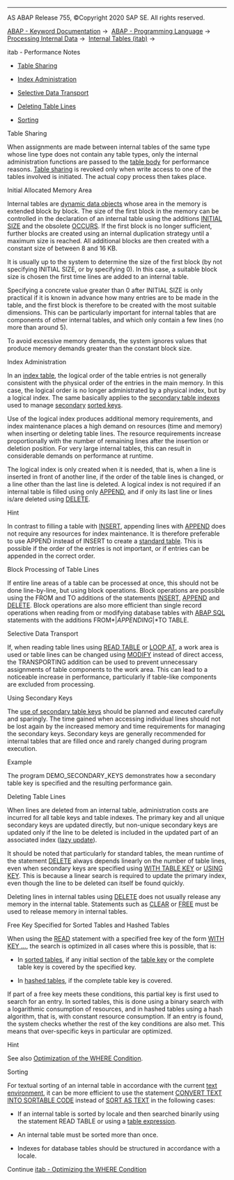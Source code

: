   

* * *

AS ABAP Release 755, ©Copyright 2020 SAP SE. All rights reserved.

[ABAP - Keyword Documentation](javascript:call_link\('abenabap.htm'\)) →  [ABAP - Programming Language](javascript:call_link\('abenabap_reference.htm'\)) →  [Processing Internal Data](javascript:call_link\('abenabap_data_working.htm'\)) →  [Internal Tables (itab)](javascript:call_link\('abenitab.htm'\)) → 

itab - Performance Notes

-   [Table Sharing](#abenitab-perfo-1--------initial-allocated-memory-area---@ITOC@@ABENITAB_PERFO_2)

-   [Index Administration](#abenitab-perfo-3--------block-processing-of-table-lines---@ITOC@@ABENITAB_PERFO_4)

-   [Selective Data Transport](#abenitab-perfo-5--------using-secondary-keys---@ITOC@@ABENITAB_PERFO_6)

-   [Deleting Table Lines](#abenitab-perfo-7--------free-key-specified-for-sorted-tables-and-hashed-tables---@ITOC@@ABENITAB_PERFO_8)

-   [Sorting](#@@ITOC@@ABENITAB_PERFO_9)

Table Sharing

When assignments are made between internal tables of the same type whose line type does not contain any table types, only the internal administration functions are passed to the [table body](javascript:call_link\('abentable_body_glosry.htm'\) "Glossary Entry") for performance reasons. [Table sharing](javascript:call_link\('abentable_sharing_glosry.htm'\) "Glossary Entry") is revoked only when write access to one of the tables involved is initiated. The actual copy process then takes place.

Initial Allocated Memory Area

Internal tables are [dynamic data objects](javascript:call_link\('abendynamic_data_object_glosry.htm'\) "Glossary Entry") whose area in the memory is extended block by block. The size of the first block in the memory can be controlled in the declaration of an internal table using the additions [INITIAL SIZE](javascript:call_link\('abaptypes_itab.htm'\)) and the obsolete [OCCURS](javascript:call_link\('abapdata_occurs.htm'\)). If the first block is no longer sufficient, further blocks are created using an internal duplication strategy until a maximum size is reached. All additional blocks are then created with a constant size of between 8 and 16 KB.

It is usually up to the system to determine the size of the first block (by not specifying INITIAL SIZE, or by specifying 0). In this case, a suitable block size is chosen the first time lines are added to an internal table.

Specifying a concrete value greater than 0 after INITIAL SIZE is only practical if it is known in advance how many entries are to be made in the table, and the first block is therefore to be created with the most suitable dimensions. This can be particularly important for internal tables that are components of other internal tables, and which only contain a few lines (no more than around 5).

To avoid excessive memory demands, the system ignores values that produce memory demands greater than the constant block size.

Index Administration

In an [index table](javascript:call_link\('abenindex_table_glosry.htm'\) "Glossary Entry"), the logical order of the table entries is not generally consistent with the physical order of the entries in the main memory. In this case, the logical order is no longer administrated by a physical index, but by a logical index. The same basically applies to the [secondary table indexes](javascript:call_link\('abensecondary_table_index_glosry.htm'\) "Glossary Entry") used to manage [secondary](javascript:call_link\('abensecondary_table_key_glosry.htm'\) "Glossary Entry") [sorted keys](javascript:call_link\('abensorted_key_glosry.htm'\) "Glossary Entry").

Use of the logical index produces additional memory requirements, and index maintenance places a high demand on resources (time and memory) when inserting or deleting table lines. The resource requirements increase proportionally with the number of remaining lines after the insertion or deletion position. For very large internal tables, this can result in considerable demands on performance at runtime.

The logical index is only created when it is needed, that is, when a line is inserted in front of another line, if the order of the table lines is changed, or a line other than the last line is deleted. A logical index is not required if an internal table is filled using only [APPEND](javascript:call_link\('abapappend.htm'\)), and if only its last line or lines is/are deleted using [DELETE](javascript:call_link\('abapdelete_itab.htm'\)).

Hint

In contrast to filling a table with [INSERT](javascript:call_link\('abapinsert_itab.htm'\)), appending lines with [APPEND](javascript:call_link\('abapappend.htm'\)) does not require any resources for index maintenance. It is therefore preferable to use APPEND instead of INSERT to create a [standard table](javascript:call_link\('abenstandard_table_glosry.htm'\) "Glossary Entry"). This is possible if the order of the entries is not important, or if entries can be appended in the correct order.

Block Processing of Table Lines

If entire line areas of a table can be processed at once, this should not be done line-by-line, but using block operations. Block operations are possible using the FROM and TO additions of the statements [INSERT](javascript:call_link\('abapinsert_itab.htm'\)), [APPEND](javascript:call_link\('abapappend.htm'\)) and [DELETE](javascript:call_link\('abapdelete_itab.htm'\)). Block operations are also more efficient than single record operations when reading from or modifying database tables with [ABAP SQL](javascript:call_link\('abenabap_sql_glosry.htm'\) "Glossary Entry") statements with the additions FROM*|*APPENDING*|*TO TABLE.

Selective Data Transport

If, when reading table lines using [READ TABLE](javascript:call_link\('abapread_table.htm'\)) or [LOOP AT](javascript:call_link\('abaploop_at_itab.htm'\)), a work area is used or table lines can be changed using [MODIFY](javascript:call_link\('abapmodify_itab.htm'\)) instead of direct access, the TRANSPORTING addition can be used to prevent unnecessary assignments of table components to the work area. This can lead to a noticeable increase in performance, particularly if table-like components are excluded from processing.

Using Secondary Keys

The [use of secondary table keys](javascript:call_link\('abenitab_key_secondary_usage.htm'\)) should be planned and executed carefully and sparingly. The time gained when accessing individual lines should not be lost again by the increased memory and time requirements for managing the secondary keys. Secondary keys are generally recommended for internal tables that are filled once and rarely changed during program execution.

Example

The program DEMO\_SECONDARY\_KEYS demonstrates how a secondary table key is specified and the resulting performance gain.

Deleting Table Lines

When lines are deleted from an internal table, administration costs are incurred for all table keys and table indexes. The primary key and all unique secondary keys are updated directly, but non-unique secondary keys are updated only if the line to be deleted is included in the updated part of an associated index ([lazy update](javascript:call_link\('abenlazy_update_glosry.htm'\) "Glossary Entry")).

It should be noted that particularly for standard tables, the mean runtime of the statement [DELETE](javascript:call_link\('abapdelete_itab.htm'\)) always depends linearly on the number of table lines, even when secondary keys are specified using [WITH TABLE KEY](javascript:call_link\('abapdelete_itab_key.htm'\)) or [USING KEY](javascript:call_link\('abapdelete_itab_key.htm'\)). This is because a linear search is required to update the primary index, even though the line to be deleted can itself be found quickly.

Deleting lines in internal tables using [DELETE](javascript:call_link\('abapdelete_itab.htm'\)) does not usually release any memory in the internal table. Statements such as [CLEAR](javascript:call_link\('abapclear.htm'\)) or [FREE](javascript:call_link\('abapfree_dataobject.htm'\)) must be used to release memory in internal tables.

Free Key Specified for Sorted Tables and Hashed Tables

When using the [READ](javascript:call_link\('abapread_table.htm'\)) statement with a specified free key of the form [WITH KEY ...](javascript:call_link\('abapread_table_free.htm'\)), the search is optimized in all cases where this is possible, that is:

-   In [sorted tables](javascript:call_link\('abensorted_table_glosry.htm'\) "Glossary Entry"), if any initial section of the [table key](javascript:call_link\('abentable_key_glosry.htm'\) "Glossary Entry") or the complete table key is covered by the specified key.

-   In [hashed tables](javascript:call_link\('abenhashed_table_glosry.htm'\) "Glossary Entry"), if the complete table key is covered.

If part of a free key meets these conditions, this partial key is first used to search for an entry. In sorted tables, this is done using a binary search with a logarithmic consumption of resources, and in hashed tables using a hash algorithm, that is, with constant resource consumption. If an entry is found, the system checks whether the rest of the key conditions are also met. This means that over-specific keys in particular are optimized.

Hint

See also [Optimization of the WHERE Condition](javascript:call_link\('abenitab_where_optimization.htm'\)).

Sorting

For textual sorting of an internal table in accordance with the current [text environment](javascript:call_link\('abentext_environment_glosry.htm'\) "Glossary Entry"), it can be more efficient to use the statement [CONVERT TEXT INTO SORTABLE CODE](javascript:call_link\('abapconvert_text.htm'\)) instead of [SORT AS TEXT](javascript:call_link\('abapsort_itab.htm'\)) in the following cases:

-   If an internal table is sorted by locale and then searched binarily using the statement READ TABLE or using a [table expression](javascript:call_link\('abentable_expressions.htm'\)).

-   An internal table must be sorted more than once.

-   Indexes for database tables should be structured in accordance with a locale.

Continue
[itab - Optimizing the WHERE Condition](javascript:call_link\('abenitab_where_optimization.htm'\))